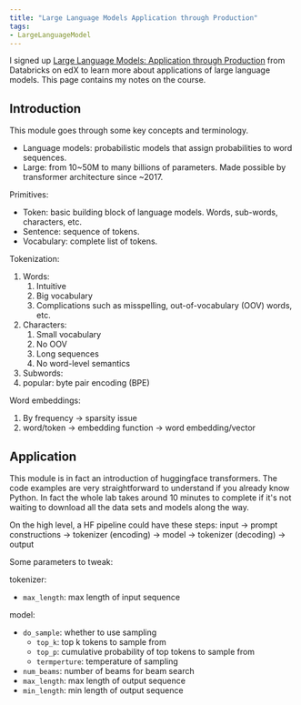 ```yaml
---
title: "Large Language Models Application through Production"
tags: 
- LargeLanguageModel
---
```


I signed up [Large Language Models: Application through Production](https://learning.edx.org/course/course-v1:Databricks+LLM101x+2T2023/home) from Databricks on edX to learn more about applications of large language models. This page contains my notes on the course.

## Introduction

This module goes through some key concepts and terminology.

- Language models: probabilistic models that assign probabilities to word sequences.
- Large: from 10~50M to many billions of parameters. Made possible by transformer architecture since ~2017.

Primitives:
- Token: basic building block of language models. Words, sub-words, characters, etc.
- Sentence: sequence of tokens.
- Vocabulary: complete list of tokens.

Tokenization:
1. Words:
   1. Intuitive
   2. Big vocabulary
   3. Complications such as misspelling, out-of-vocabulary (OOV) words, etc.
2. Characters:
   1. Small vocabulary
   2. No OOV
   3. Long sequences
   4. No word-level semantics
3. Subwords:
  1. popular: byte pair encoding (BPE)

Word embeddings:
1. By frequency -> sparsity issue
2. word/token -> embedding function -> word embedding/vector

## Application

This module is in fact an introduction of huggingface transformers. The code examples are very straightforward to understand if you already know Python.
In fact the whole lab takes around 10 minutes to complete if it's not waiting to download all the data sets and models along the way.

On the high level, a HF pipeline could have these steps:
input -> prompt constructions -> tokenizer (encoding) -> model -> tokenizer (decoding) -> output

Some parameters to tweak:

tokenizer:
- `max_length`: max length of input sequence

model:
- `do_sample`: whether to use sampling
  - `top_k`: top k tokens to sample from
  - `top_p`: cumulative probability of top tokens to sample from
  - `termperture`: temperature of sampling
- `num_beams`: number of beams for beam search
- `max_length`: max length of output sequence
- `min_length`: min length of output sequence